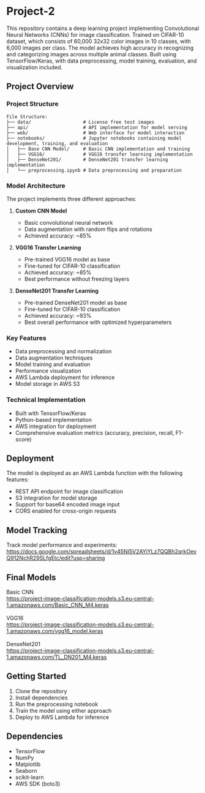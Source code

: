 # Project-2
This repository contains a deep learning project implementing Convolutional Neural Networks (CNNs) for image classification. Trained on CIFAR-10 dataset, which consists of 60,000 32x32 color images in 10 classes, with 6,000 images per class. The model achieves high accuracy in recognizing and categorizing images across multiple animal classes. Built using TensorFlow/Keras, with data preprocessing, model training, evaluation, and visualization included.

## Project Overview

### Project Structure
```
File Structure:
├── data/                   # License free test images
├── api/                    # API implementation for model serving
├── web/                    # Web interface for model interaction
├── notebooks/              # Jupyter notebooks containing model development, training, and evaluation
│   ├── Base CNN Model/     # Basic CNN implementation and training
│   ├── VGG16/              # VGG16 transfer learning implementation
│   ├── DenseNet201/        # DenseNet201 transfer learning implementation
│   └── preprocessing.ipynb # Data preprocessing and preparation
```

### Model Architecture
The project implements three different approaches:

1. **Custom CNN Model**
   - Basic convolutional neural network
   - Data augmentation with random flips and rotations
   - Achieved accuracy: ~85%

2. **VGG16 Transfer Learning**
   - Pre-trained VGG16 model as base
   - Fine-tuned for CIFAR-10 classification
   - Achieved accuracy: ~85%
   - Best performance without freezing layers

3. **DenseNet201 Transfer Learning**
   - Pre-trained DenseNet201 model as base
   - Fine-tuned for CIFAR-10 classification
   - Achieved accuracy: ~93%
   - Best overall performance with optimized hyperparameters

### Key Features
- Data preprocessing and normalization
- Data augmentation techniques
- Model training and evaluation
- Performance visualization
- AWS Lambda deployment for inference
- Model storage in AWS S3

### Technical Implementation
- Built with TensorFlow/Keras
- Python-based implementation
- AWS integration for deployment
- Comprehensive evaluation metrics (accuracy, precision, recall, F1-score)

## Deployment
The model is deployed as an AWS Lambda function with the following features:
- REST API endpoint for image classification
- S3 integration for model storage
- Support for base64 encoded image input
- CORS enabled for cross-origin requests

## Model Tracking
Track model performance and experiments:
https://docs.google.com/spreadsheets/d/1v45NI5V2AYiYLz7QQBh2qrkOevQ912NchR29SLfgEtc/edit?usp=sharing

## Final Models
Basic CNN<br />
https://project-image-classification-models.s3.eu-central-1.amazonaws.com/Basic_CNN_M4.keras
<br /><br />
VGG16<br />
https://project-image-classification-models.s3.eu-central-1.amazonaws.com/vgg16_model.keras
<br /><br />
DenseNet201<br />
https://project-image-classification-models.s3.eu-central-1.amazonaws.com/TL_DN201_M4.keras

## Getting Started
1. Clone the repository
2. Install dependencies
3. Run the preprocessing notebook
4. Train the model using either approach
5. Deploy to AWS Lambda for inference

## Dependencies
- TensorFlow
- NumPy
- Matplotlib
- Seaborn
- scikit-learn
- AWS SDK (boto3)